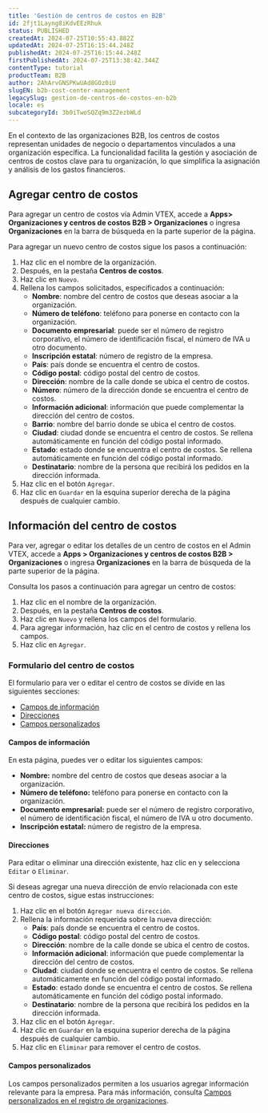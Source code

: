 ```yaml
---
title: 'Gestión de centros de costos en B2B'
id: 2fjt1Layng8iKdvEEzRhuk
status: PUBLISHED
createdAt: 2024-07-25T10:55:43.882Z
updatedAt: 2024-07-25T16:15:44.248Z
publishedAt: 2024-07-25T16:15:44.248Z
firstPublishedAt: 2024-07-25T13:38:42.344Z
contentType: tutorial
productTeam: B2B
author: 2AhArvGNSPKwUAd8GOz0iU
slugEN: b2b-cost-center-management
legacySlug: gestion-de-centros-de-costos-en-b2b
locale: es
subcategoryId: 3b0iTwoSQZq9m3Z2ezbWLd
---
```


En el contexto de las organizaciones B2B, los centros de costos representan unidades de negocio o departamentos vinculados a una organización específica. La funcionalidad facilita la gestión y asociación de centros de costos clave para tu organización, lo que simplifica la asignación y análisis de los gastos financieros.

## Agregar centro de costos
Para agregar un centro de costos vía Admin VTEX, accede a **Apps> Organizaciones y centros de costos B2B > Organizaciones** o ingresa **Organizaciones** en la barra de búsqueda en la parte superior de la página.

Para agregar un nuevo centro de costos sigue los pasos a continuación:

<ol>
  <li>Haz clic en el nombre de la organización.</li>
  <li>Después, en la pestaña <strong>Centros de costos</strong>.</li>
  <li>Haz clic en <code>Nuevo</code>.</li>
  <li>
    Rellena los campos solicitados, especificados a continuación:
    <ul>
      <li><strong>Nombre</strong>: nombre del centro de costos que deseas asociar a la organización.</li>
      <li><strong>Número de teléfono</strong>: teléfono para ponerse en contacto con la organización.</li>
      <li><strong>Documento empresarial</strong>: puede ser el número de registro corporativo, el número de identificación fiscal, el número de IVA u otro documento.</li>
      <li><strong>Inscripción estatal</strong>: número de registro de la empresa.</li>
      <li><strong>País</strong>: país donde se encuentra el centro de costos.</li>
      <li><strong>Código postal</strong>: código postal del centro de costos.</li>
      <li><strong>Dirección</strong>: nombre de la calle donde se ubica el centro de costos.</li>
      <li><strong>Número</strong>: número de la dirección donde se encuentra el centro de costos.</li>
      <li><strong>Información adicional</strong>: información que puede complementar la dirección del centro de costos.</li>
      <li><strong>Barrio</strong>: nombre del barrio donde se ubica el centro de costos.</li>
      <li><strong>Ciudad</strong>: ciudad donde se encuentra el centro de costos. Se rellena automáticamente en función del código postal informado.</li>
      <li><strong>Estado</strong>: estado donde se encuentra el centro de costos. Se rellena automáticamente en función del código postal informado.</li>
      <li><strong>Destinatario</strong>: nombre de la persona que recibirá los pedidos en la dirección informada.</li>
    </ul>
  </li>
  <li>Haz clic en el botón <code>Agregar</code>.</li>
  <li>Haz clic en <code>Guardar</code> en la esquina superior derecha de la página después de cualquier cambio.</li>
</ol>

## Información del centro de costos
Para ver, agregar o editar los detalles de un centro de costos en el Admin VTEX, accede a **Apps > Organizaciones y centros de costos B2B > Organizaciones** o ingresa **Organizaciones** en la barra de búsqueda de la parte superior de la página.

Consulta los pasos a continuación para agregar un centro de costos:

1. Haz clic en el nombre de la organización.
2. Después, en la pestaña **Centros de costos**.
3. Haz clic en `Nuevo` y rellena los campos del formulario.
4. Para agregar información, haz clic en el centro de costos y rellena los campos.
5. Haz clic en `Agregar`. 

### Formulario del centro de costos
El formulario para ver o editar el centro de costos se divide en las siguientes secciones:
- [Campos de información](#campos-de-información)
- [Direcciones](#direcciones)
- [Campos personalizados](#campos-personalizados)

#### Campos de información
En esta página, puedes ver o editar los siguientes campos:
- **Nombre:** nombre del centro de costos que deseas asociar a la organización.
- **Número de teléfono:** teléfono para ponerse en contacto con la organización.
- **Documento empresarial:**  puede ser el número de registro corporativo, el número de identificación fiscal, el número de IVA u otro documento.
- **Inscripción estatal:** número de registro de la empresa.

#### Direcciones
Para editar o eliminar una dirección existente, haz clic en <i class="fas fa-ellipsis-v" aria-hidden="true"></i> y selecciona `Editar` o `Eliminar`.

Si deseas agregar una nueva dirección de envío relacionada con este centro de costos, sigue estas instrucciones:

<ol>
  <li>Haz clic en el botón <code>Agregar nueva dirección</code>.</li>
  <li>
    Rellena la información requerida sobre la nueva dirección:
    <ul>
      <li><strong>País</strong>: país donde se encuentra el centro de costos.</li>
      <li><strong>Código postal</strong>: código postal del centro de costos.</li>
      <li><strong>Dirección</strong>: nombre de la calle donde se ubica el centro de costos.</li>
      <li><strong>Información adicional</strong>: información que puede complementar la dirección del centro de costos.</li>
      <li><strong>Ciudad</strong>: ciudad donde se encuentra el centro de costos. Se rellena automáticamente en función del código postal informado.</li>
      <li><strong>Estado</strong>: estado donde se encuentra el centro de costos. Se rellena automáticamente en función del código postal informado.</li>
      <li><strong>Destinatario</strong>: nombre de la persona que recibirá los pedidos en la dirección informada.</li>
    </ul>
  </li>
  <li>Haz clic en el botón <code>Agregar</code>.</li>
  <li>Haz clic en <code>Guardar</code> en la esquina superior derecha de la página después de cualquier cambio.</li>
  <li>Haz clic en <code>Eliminar</code> para remover el centro de costos.</li>
</ol>

#### Campos personalizados
Los campos personalizados permiten a los usuarios agregar información relevante para la empresa. Para más información, consulta [Campos personalizados en el registro  de organizaciones](https://help.vtex.com/es/tutorial/campos-personalizados-no-cadastro-de-organizacao--2MqEVusOvcbqagNwOuHA7f).

